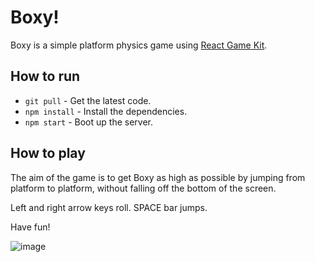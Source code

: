 # Boxy!

Boxy is a simple platform physics game using [React Game Kit](https://github.com/FormidableLabs/react-game-kit).

## How to run

- `git pull` - Get the latest code.
- `npm install` - Install the dependencies.
- `npm start` - Boot up the server.

## How to play

The aim of the game is to get Boxy as high as possible by jumping from platform to platform, without falling off the bottom of the screen.

Left and right arrow keys roll. SPACE bar jumps.

Have fun!

![image](https://cloud.githubusercontent.com/assets/1628558/25558687/ac0e7708-2d23-11e7-805f-9aff79d6570f.png)
